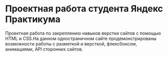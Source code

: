 # __Проектная работа студента Яндекс Практикума__
Проектная работа по закреплению навыков верстки сайтов с помощью HTML и CSS.На данном одностраничном сайте продемонстрированы возможности работы с разметкой и версткой, флексбоксом, анимациями, API сторонних сайтов.
